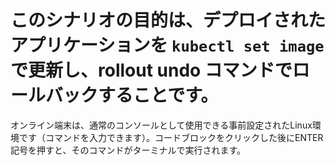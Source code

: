 # このシナリオの目的は、デプロイされたアプリケーションを `kubectl set image` で更新し、rollout undo コマンドでロールバックすることです。

オンライン端末は、通常のコンソールとして使用できる事前設定されたLinux環境です（コマンドを入力できます）。コードブロックをクリックした後にENTER記号を押すと、そのコマンドがターミナルで実行されます。
